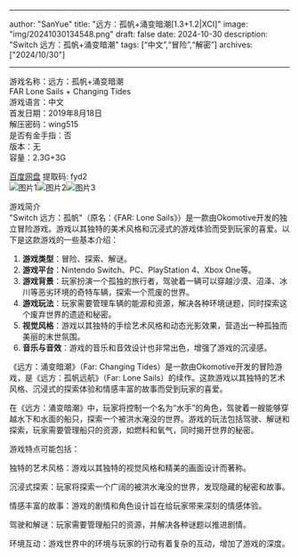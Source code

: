 
---
author: "SanYue"
title: "远方：孤帆+涌变暗潮[1.3+1.2|XCI]"
image: "img/20241030134548.png"
draft: false
date: 2024-10-30
description: "Switch 远方：孤帆+涌变暗潮"
tags: [“中文”,“冒险”,“解密”]
archives: ["2024/10/30"]

---

游戏名称：远方：孤帆+涌变暗潮   
FAR Lone Sails + Changing Tides    
游戏语言：中文  
首发日期：2019年8月18日  
解压密码：wing515  
是否有金手指：否  
版本：无   
容量：2.3G+3G

[百度网盘](https://pan.baidu.com/s/1dDxoM8WZ3A-qs6FElhUbbQ) 提取码: fyd2  
![图片1](img/7b5e254142da1.jpg)![图片2](img/4bb85a0f0.jpg)![图片3](img/8983541d36.jpg)  

游戏简介  
"Switch 远方：孤帆"（原名：《FAR: Lone Sails》）是一款由Okomotive开发的独立冒险游戏。游戏以其独特的美术风格和沉浸式的游戏体验而受到玩家的喜爱。以下是这款游戏的一些基本介绍：

1. **游戏类型**：冒险、探索、解谜。
2. **游戏平台**：Nintendo Switch、PC、PlayStation 4、Xbox One等。
3. **游戏背景**：玩家扮演一个孤独的旅行者，驾驶着一辆可以穿越沙漠、沼泽、冰川等恶劣环境的奇特车辆，探索一个荒废的世界。
4. **游戏玩法**：玩家需要管理车辆的能源和资源，解决各种环境谜题，同时探索这个废弃世界的遗迹和秘密。
5. **视觉风格**：游戏以其独特的手绘艺术风格和动态光影效果，营造出一种孤独而美丽的末世氛围。
6. **音乐与音效**：游戏的音乐和音效设计也非常出色，增强了游戏的沉浸感。

《远方：涌变暗潮》（Far: Changing Tides）是一款由Okomotive开发的冒险游戏，是《远方：孤帆远航》（Far: Lone Sails）的续作。这款游戏以其独特的艺术风格、沉浸式的探索体验和情感丰富的故事而受到玩家的喜爱。

在《远方：涌变暗潮》中，玩家将控制一个名为“水手”的角色，驾驶着一艘能够穿越水下和水面的船只，探索一个被洪水淹没的世界。游戏的玩法包括驾驶、解谜和探索，玩家需要管理船只的资源，如燃料和氧气，同时揭开世界的秘密。

游戏特点可能包括：

独特的艺术风格：游戏以其独特的视觉风格和精美的画面设计而著称。

沉浸式探索：玩家将探索一个广阔的被洪水淹没的世界，发现隐藏的秘密和故事。

情感丰富的故事：游戏的剧情和角色设计旨在给玩家带来深刻的情感体验。

驾驶和解谜：玩家需要管理船只的资源，并解决各种谜题以推进剧情。

环境互动：游戏世界中的环境与玩家的行动有着复杂的互动，增加了游戏的深度。
